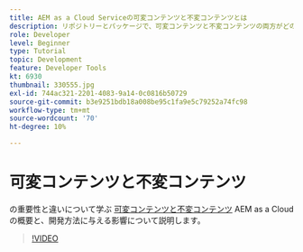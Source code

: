 ```yaml
---
title: AEM as a Cloud Serviceの可変コンテンツと不変コンテンツとは
description: リポジトリーとパッケージで、可変コンテンツと不変コンテンツの両方がどのように使用されるか、およびAEM as a Cloud Serviceで重要な理由を調べます。
role: Developer
level: Beginner
type: Tutorial
topic: Development
feature: Developer Tools
kt: 6930
thumbnail: 330555.jpg
exl-id: 744ac321-2201-4083-9a14-0c0816b50729
source-git-commit: b3e9251bdb18a008be95c1fa9e5c79252a74fc98
workflow-type: tm+mt
source-wordcount: '70'
ht-degree: 10%

---
```


# 可変コンテンツと不変コンテンツ

の重要性と違いについて学ぶ [可変コンテンツと不変コンテンツ](https://experienceleague.adobe.com/docs/experience-manager-cloud-service/implementing/developing/aem-project-content-package-structure.html?lang=ja) AEM as a Cloud の概要と、開発方法に与える影響について説明します。

>[!VIDEO](https://video.tv.adobe.com/v/330555?quality=12&learn=on)
